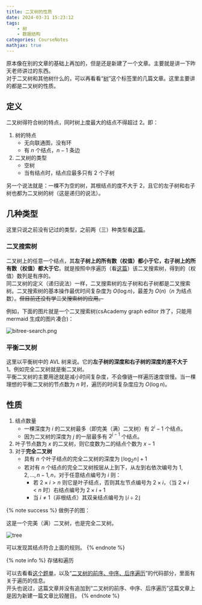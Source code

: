 ```yaml
---
title: 二叉树的性质
date: 2024-03-31 15:23:12
tags:
    - 树
    - 数据结构
categories: CourseNotes
mathjax: true
---
```


原本像在别的文章的基础上再加的，但是还是新建了一个文章。主要就是讲一下昨天老师讲过的东西。  
对于二叉树和其他树什么的，可以再看看“[树](/tags/%E6%A0%91)”这个标签里的几篇文章。这里主要讲的都是二叉树的性质。

## 定义
二叉树得符合树的特点，同时树上度最大的结点不得超过 2。<!--more-->即：

1. 树的特点
    - 无向联通图，没有环
    - 有 $n$ 个结点，$n - 1$ 条边
2. 二叉树的类型
    - 空树
    - 当有结点时，结点应最多只有 $2$ 个子树

另一个说法就是：一棵不为空的树，其根结点的度不大于 $2$，且它的左子树和右子树也都为二叉树的树（这是递归的说法）。

## 几种类型
这里只说之前没有记过的类型，之前两（三）种类型看[这篇](/posts/graph-tree/#二叉树的概念)。

### 二叉搜索树
二叉树上的任意一个结点，其**左子树上的所有数（权值）都小于它，右子树上的所有数（权值）都大于它**。就是按照中序遍历（看[这篇](/posts/binarytree-fme)）该二叉搜索树，得到的（权值）数列是有序的。  
同二叉树的定义（递归说法）一样，二叉搜索树的左子树和右子树都是二叉搜索树。二叉搜索树的基本操作最优时间复杂度为 $O(\log n)$，最差为 $O(n)$（$n$ 为结点数）。~~但目前还没有学二叉搜索树的应用。~~

例如，下面的图片就是一个二叉搜索树(csAcademy graph editor 炸了，只能用 mermaid 生成的图片凑合)：

![bitree-search.png](https://s2.loli.net/2024/03/31/2gVfskEiGev4pCn.png)

### 平衡二叉树
这里以平衡树中的 AVL 树来说。它的**左子树的深度和右子树的深度的差不大于** $1$。例如完全二叉树就是衡二叉树。  
平衡二叉树的主要用途就是减小时间复杂度，不会像链一样遍历速度很慢。当一棵理想的平衡二叉树的节点数为 $n$ 时，遍历的时间复杂度应为 $O(\log n)$。

## 性质
1. 结点数量
    - 一棵深度为 $i$ 的二叉树最多（即完美（满）二叉树）有 $2^i - 1$ 个结点。
    - 因为二叉树的深度为 $j$ 的一层最多有 $2^{j - 1}$ 个结点。
2. 叶子节点数为 $x$ 的二叉树，则它度数为二的结点个数为 $x - 1$
3. 对于**完全二叉树**
    - 具有 $n$ 个叶子结点的完全二叉树的深度为 $\lfloor \log_2 n \rfloor + 1$
    - 若对有 $n$ 个结点的完全二叉树按层从上到下，从左到右依次编号为 $1, 2, ..., n - 1, n$，对于任意结点编号为 $i$ 则：
        - 若 $2 \times i > n$ 则它是叶子结点，否则其左节点编号为 $2 \times i$，（当 $2 \times i < n$ 时）右结点编号为 $2 \times i + 1$
        - 当 $i \ne 1$（非根结点）其双亲结点编号为 $\lfloor i \div 2 \rfloor$

{% note success %}
做例子的图：

这是一个完美（满）二叉树，也是完全二叉树。

![tree](https://s2.loli.net/2023/12/16/O51sWLVJvfdu9ai.png)

可以发现其结点符合上面的规则。
{% endnote %}

{% note info %}
存储和遍历

可以去看看[这个题单](https://www.luogu.com.cn/training/491819)，以及“[二叉树的前序、中序、后序遍历](/posts/binarytree-fme/#前、中、后序遍历代码)”的代码部分，里面有关于遍历的信息。  
开头也说过，这篇文章并没有追加到“二叉树的前序、中序、后序遍历”这篇文章上是因为新建一篇文章比较醒目。
{% endnote %}